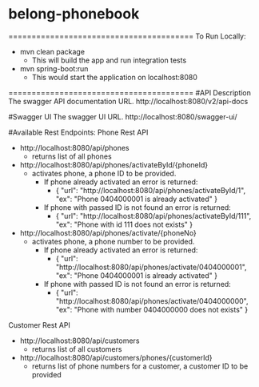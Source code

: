 # belong-phonebook
========================================
To Run Locally:
  * mvn clean package
    * This will build the app and run integration tests
  * mvn spring-boot:run
    * This would start the application on localhost:8080

========================================
#API Description
The swagger API documentation URL.
http://localhost:8080/v2/api-docs

#Swagger UI
The swagger UI URL.
http://localhost:8080/swagger-ui/


#Available Rest Endpoints:
Phone Rest API
  * http://localhost:8080/api/phones
    * returns list of all phones
  * http://localhost:8080/api/phones/activateById/{phoneId}
    * activates phone, a phone ID to be provided. 
      * If phone already activated an error is returned:
        * {
          "url": "http://localhost:8080/api/phones/activateById/1",
          "ex": "Phone 0404000001 is already activated"
          }
      * If phone with passed ID is not found an error is returned:
        * {
          "url": "http://localhost:8080/api/phones/activateById/111",
          "ex": "Phone with id 111 does not exists"
          }
  * http://localhost:8080/api/phones/activate/{phoneNo}
    * activates phone, a phone number to be provided.
      * If phone already activated an error is returned:
        * {
          "url": "http://localhost:8080/api/phones/activate/0404000001",
          "ex": "Phone 0404000001 is already activated"
          }
      * If phone with passed ID is not found an error is returned:
        * {
          "url": "http://localhost:8080/api/phones/activate/0404000000",
          "ex": "Phone with number 0404000000 does not exists"
          }
          
          
Customer Rest API
  * http://localhost:8080/api/customers
    * returns list of all customers
  * http://localhost:8080/api/customers/phones/{customerId}
    * returns list of phone numbers for a customer, a customer ID to be provided
